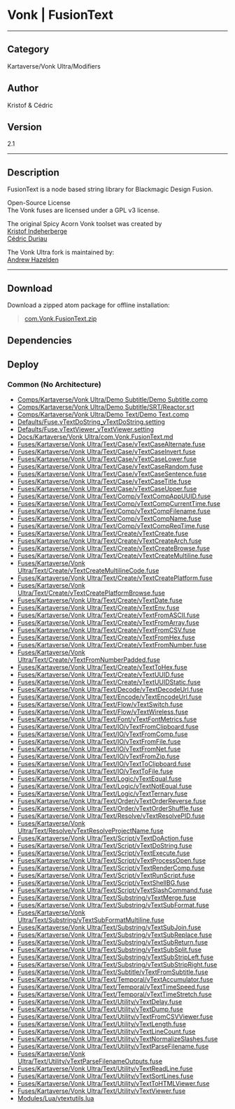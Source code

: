 # Vonk | FusionText
___

## Category
Kartaverse/Vonk Ultra/Modifiers

## Author
Kristof & Cédric

## Version
2.1

___

## Description
<p>FusionText is a node based string library for Blackmagic Design Fusion.</p>

<p>Open-Source License<br>
The Vonk fuses are licensed under a GPL v3 license.</p>

<p>The original Spicy Acorn Vonk toolset was created by<br>
<a href="mailto:xmnr0x23@gmail.com">Kristof Indeherberge</a><br>
<a href="mailto:duriau.cedric@live.be">Cédric Duriau</a></p>

<p>The Vonk Ultra fork is maintained by:<br>
<a href="mailto:andrew@andrewhazelden.com">Andrew Hazelden</a></p>

___

## Download

Download a zipped atom package for offline installation:
> [com.Vonk.FusionText.zip](https://gitlab.com/WeSuckLess/Reactor/-/archive/master/Reactor-master.zip?path=Atoms/com.Vonk.FusionText)  

## Dependencies

## Deploy

### Common (No Architecture)

<ul>
<li><a href="https://gitlab.com/WeSuckLess/Reactor/-/blob/master/Atoms/com.Vonk.FusionText/Comps/Kartaverse/Vonk Ultra/Demo Subtitle/Demo Subtitle.comp?ref_type=heads">Comps/Kartaverse/Vonk Ultra/Demo Subtitle/Demo Subtitle.comp</a></li>
<li><a href="https://gitlab.com/WeSuckLess/Reactor/-/blob/master/Atoms/com.Vonk.FusionText/Comps/Kartaverse/Vonk Ultra/Demo Subtitle/SRT/Reactor.srt?ref_type=heads">Comps/Kartaverse/Vonk Ultra/Demo Subtitle/SRT/Reactor.srt</a></li>
<li><a href="https://gitlab.com/WeSuckLess/Reactor/-/blob/master/Atoms/com.Vonk.FusionText/Comps/Kartaverse/Vonk Ultra/Demo Text/Demo Text.comp?ref_type=heads">Comps/Kartaverse/Vonk Ultra/Demo Text/Demo Text.comp</a></li>
<li><a href="https://gitlab.com/WeSuckLess/Reactor/-/blob/master/Atoms/com.Vonk.FusionText/Defaults/Fuse.vTextDoString_vTextDoString.setting?ref_type=heads">Defaults/Fuse.vTextDoString_vTextDoString.setting</a></li>
<li><a href="https://gitlab.com/WeSuckLess/Reactor/-/blob/master/Atoms/com.Vonk.FusionText/Defaults/Fuse.vTextViewer_vTextViewer.setting?ref_type=heads">Defaults/Fuse.vTextViewer_vTextViewer.setting</a></li>
<li><a href="https://gitlab.com/WeSuckLess/Reactor/-/blob/master/Atoms/com.Vonk.FusionText/Docs/Kartaverse/Vonk Ultra/com.Vonk.FusionText.md?ref_type=heads">Docs/Kartaverse/Vonk Ultra/com.Vonk.FusionText.md</a></li>
<li><a href="https://gitlab.com/WeSuckLess/Reactor/-/blob/master/Atoms/com.Vonk.FusionText/Fuses/Kartaverse/Vonk Ultra/Text/Case/vTextCaseAlternate.fuse?ref_type=heads">Fuses/Kartaverse/Vonk Ultra/Text/Case/vTextCaseAlternate.fuse</a></li>
<li><a href="https://gitlab.com/WeSuckLess/Reactor/-/blob/master/Atoms/com.Vonk.FusionText/Fuses/Kartaverse/Vonk Ultra/Text/Case/vTextCaseInvert.fuse?ref_type=heads">Fuses/Kartaverse/Vonk Ultra/Text/Case/vTextCaseInvert.fuse</a></li>
<li><a href="https://gitlab.com/WeSuckLess/Reactor/-/blob/master/Atoms/com.Vonk.FusionText/Fuses/Kartaverse/Vonk Ultra/Text/Case/vTextCaseLower.fuse?ref_type=heads">Fuses/Kartaverse/Vonk Ultra/Text/Case/vTextCaseLower.fuse</a></li>
<li><a href="https://gitlab.com/WeSuckLess/Reactor/-/blob/master/Atoms/com.Vonk.FusionText/Fuses/Kartaverse/Vonk Ultra/Text/Case/vTextCaseRandom.fuse?ref_type=heads">Fuses/Kartaverse/Vonk Ultra/Text/Case/vTextCaseRandom.fuse</a></li>
<li><a href="https://gitlab.com/WeSuckLess/Reactor/-/blob/master/Atoms/com.Vonk.FusionText/Fuses/Kartaverse/Vonk Ultra/Text/Case/vTextCaseSentence.fuse?ref_type=heads">Fuses/Kartaverse/Vonk Ultra/Text/Case/vTextCaseSentence.fuse</a></li>
<li><a href="https://gitlab.com/WeSuckLess/Reactor/-/blob/master/Atoms/com.Vonk.FusionText/Fuses/Kartaverse/Vonk Ultra/Text/Case/vTextCaseTitle.fuse?ref_type=heads">Fuses/Kartaverse/Vonk Ultra/Text/Case/vTextCaseTitle.fuse</a></li>
<li><a href="https://gitlab.com/WeSuckLess/Reactor/-/blob/master/Atoms/com.Vonk.FusionText/Fuses/Kartaverse/Vonk Ultra/Text/Case/vTextCaseUpper.fuse?ref_type=heads">Fuses/Kartaverse/Vonk Ultra/Text/Case/vTextCaseUpper.fuse</a></li>
<li><a href="https://gitlab.com/WeSuckLess/Reactor/-/blob/master/Atoms/com.Vonk.FusionText/Fuses/Kartaverse/Vonk Ultra/Text/Comp/vTextCompAppUUID.fuse?ref_type=heads">Fuses/Kartaverse/Vonk Ultra/Text/Comp/vTextCompAppUUID.fuse</a></li>
<li><a href="https://gitlab.com/WeSuckLess/Reactor/-/blob/master/Atoms/com.Vonk.FusionText/Fuses/Kartaverse/Vonk Ultra/Text/Comp/vTextCompCurrentTime.fuse?ref_type=heads">Fuses/Kartaverse/Vonk Ultra/Text/Comp/vTextCompCurrentTime.fuse</a></li>
<li><a href="https://gitlab.com/WeSuckLess/Reactor/-/blob/master/Atoms/com.Vonk.FusionText/Fuses/Kartaverse/Vonk Ultra/Text/Comp/vTextCompFilename.fuse?ref_type=heads">Fuses/Kartaverse/Vonk Ultra/Text/Comp/vTextCompFilename.fuse</a></li>
<li><a href="https://gitlab.com/WeSuckLess/Reactor/-/blob/master/Atoms/com.Vonk.FusionText/Fuses/Kartaverse/Vonk Ultra/Text/Comp/vTextCompName.fuse?ref_type=heads">Fuses/Kartaverse/Vonk Ultra/Text/Comp/vTextCompName.fuse</a></li>
<li><a href="https://gitlab.com/WeSuckLess/Reactor/-/blob/master/Atoms/com.Vonk.FusionText/Fuses/Kartaverse/Vonk Ultra/Text/Comp/vTextCompReqTime.fuse?ref_type=heads">Fuses/Kartaverse/Vonk Ultra/Text/Comp/vTextCompReqTime.fuse</a></li>
<li><a href="https://gitlab.com/WeSuckLess/Reactor/-/blob/master/Atoms/com.Vonk.FusionText/Fuses/Kartaverse/Vonk Ultra/Text/Create/vTextCreate.fuse?ref_type=heads">Fuses/Kartaverse/Vonk Ultra/Text/Create/vTextCreate.fuse</a></li>
<li><a href="https://gitlab.com/WeSuckLess/Reactor/-/blob/master/Atoms/com.Vonk.FusionText/Fuses/Kartaverse/Vonk Ultra/Text/Create/vTextCreateArch.fuse?ref_type=heads">Fuses/Kartaverse/Vonk Ultra/Text/Create/vTextCreateArch.fuse</a></li>
<li><a href="https://gitlab.com/WeSuckLess/Reactor/-/blob/master/Atoms/com.Vonk.FusionText/Fuses/Kartaverse/Vonk Ultra/Text/Create/vTextCreateBrowse.fuse?ref_type=heads">Fuses/Kartaverse/Vonk Ultra/Text/Create/vTextCreateBrowse.fuse</a></li>
<li><a href="https://gitlab.com/WeSuckLess/Reactor/-/blob/master/Atoms/com.Vonk.FusionText/Fuses/Kartaverse/Vonk Ultra/Text/Create/vTextCreateMultiline.fuse?ref_type=heads">Fuses/Kartaverse/Vonk Ultra/Text/Create/vTextCreateMultiline.fuse</a></li>
<li><a href="https://gitlab.com/WeSuckLess/Reactor/-/blob/master/Atoms/com.Vonk.FusionText/Fuses/Kartaverse/Vonk Ultra/Text/Create/vTextCreateMultilineCode.fuse?ref_type=heads">Fuses/Kartaverse/Vonk Ultra/Text/Create/vTextCreateMultilineCode.fuse</a></li>
<li><a href="https://gitlab.com/WeSuckLess/Reactor/-/blob/master/Atoms/com.Vonk.FusionText/Fuses/Kartaverse/Vonk Ultra/Text/Create/vTextCreatePlatform.fuse?ref_type=heads">Fuses/Kartaverse/Vonk Ultra/Text/Create/vTextCreatePlatform.fuse</a></li>
<li><a href="https://gitlab.com/WeSuckLess/Reactor/-/blob/master/Atoms/com.Vonk.FusionText/Fuses/Kartaverse/Vonk Ultra/Text/Create/vTextCreatePlatformBrowse.fuse?ref_type=heads">Fuses/Kartaverse/Vonk Ultra/Text/Create/vTextCreatePlatformBrowse.fuse</a></li>
<li><a href="https://gitlab.com/WeSuckLess/Reactor/-/blob/master/Atoms/com.Vonk.FusionText/Fuses/Kartaverse/Vonk Ultra/Text/Create/vTextDate.fuse?ref_type=heads">Fuses/Kartaverse/Vonk Ultra/Text/Create/vTextDate.fuse</a></li>
<li><a href="https://gitlab.com/WeSuckLess/Reactor/-/blob/master/Atoms/com.Vonk.FusionText/Fuses/Kartaverse/Vonk Ultra/Text/Create/vTextEnv.fuse?ref_type=heads">Fuses/Kartaverse/Vonk Ultra/Text/Create/vTextEnv.fuse</a></li>
<li><a href="https://gitlab.com/WeSuckLess/Reactor/-/blob/master/Atoms/com.Vonk.FusionText/Fuses/Kartaverse/Vonk Ultra/Text/Create/vTextFromASCII.fuse?ref_type=heads">Fuses/Kartaverse/Vonk Ultra/Text/Create/vTextFromASCII.fuse</a></li>
<li><a href="https://gitlab.com/WeSuckLess/Reactor/-/blob/master/Atoms/com.Vonk.FusionText/Fuses/Kartaverse/Vonk Ultra/Text/Create/vTextFromArray.fuse?ref_type=heads">Fuses/Kartaverse/Vonk Ultra/Text/Create/vTextFromArray.fuse</a></li>
<li><a href="https://gitlab.com/WeSuckLess/Reactor/-/blob/master/Atoms/com.Vonk.FusionText/Fuses/Kartaverse/Vonk Ultra/Text/Create/vTextFromCSV.fuse?ref_type=heads">Fuses/Kartaverse/Vonk Ultra/Text/Create/vTextFromCSV.fuse</a></li>
<li><a href="https://gitlab.com/WeSuckLess/Reactor/-/blob/master/Atoms/com.Vonk.FusionText/Fuses/Kartaverse/Vonk Ultra/Text/Create/vTextFromHex.fuse?ref_type=heads">Fuses/Kartaverse/Vonk Ultra/Text/Create/vTextFromHex.fuse</a></li>
<li><a href="https://gitlab.com/WeSuckLess/Reactor/-/blob/master/Atoms/com.Vonk.FusionText/Fuses/Kartaverse/Vonk Ultra/Text/Create/vTextFromNumber.fuse?ref_type=heads">Fuses/Kartaverse/Vonk Ultra/Text/Create/vTextFromNumber.fuse</a></li>
<li><a href="https://gitlab.com/WeSuckLess/Reactor/-/blob/master/Atoms/com.Vonk.FusionText/Fuses/Kartaverse/Vonk Ultra/Text/Create/vTextFromNumberPadded.fuse?ref_type=heads">Fuses/Kartaverse/Vonk Ultra/Text/Create/vTextFromNumberPadded.fuse</a></li>
<li><a href="https://gitlab.com/WeSuckLess/Reactor/-/blob/master/Atoms/com.Vonk.FusionText/Fuses/Kartaverse/Vonk Ultra/Text/Create/vTextToHex.fuse?ref_type=heads">Fuses/Kartaverse/Vonk Ultra/Text/Create/vTextToHex.fuse</a></li>
<li><a href="https://gitlab.com/WeSuckLess/Reactor/-/blob/master/Atoms/com.Vonk.FusionText/Fuses/Kartaverse/Vonk Ultra/Text/Create/vTextUUID.fuse?ref_type=heads">Fuses/Kartaverse/Vonk Ultra/Text/Create/vTextUUID.fuse</a></li>
<li><a href="https://gitlab.com/WeSuckLess/Reactor/-/blob/master/Atoms/com.Vonk.FusionText/Fuses/Kartaverse/Vonk Ultra/Text/Create/vTextUUIDStatic.fuse?ref_type=heads">Fuses/Kartaverse/Vonk Ultra/Text/Create/vTextUUIDStatic.fuse</a></li>
<li><a href="https://gitlab.com/WeSuckLess/Reactor/-/blob/master/Atoms/com.Vonk.FusionText/Fuses/Kartaverse/Vonk Ultra/Text/Decode/vTextDecodeUrl.fuse?ref_type=heads">Fuses/Kartaverse/Vonk Ultra/Text/Decode/vTextDecodeUrl.fuse</a></li>
<li><a href="https://gitlab.com/WeSuckLess/Reactor/-/blob/master/Atoms/com.Vonk.FusionText/Fuses/Kartaverse/Vonk Ultra/Text/Encode/vTextEncodeUrl.fuse?ref_type=heads">Fuses/Kartaverse/Vonk Ultra/Text/Encode/vTextEncodeUrl.fuse</a></li>
<li><a href="https://gitlab.com/WeSuckLess/Reactor/-/blob/master/Atoms/com.Vonk.FusionText/Fuses/Kartaverse/Vonk Ultra/Text/Flow/vTextSwitch.fuse?ref_type=heads">Fuses/Kartaverse/Vonk Ultra/Text/Flow/vTextSwitch.fuse</a></li>
<li><a href="https://gitlab.com/WeSuckLess/Reactor/-/blob/master/Atoms/com.Vonk.FusionText/Fuses/Kartaverse/Vonk Ultra/Text/Flow/vTextWireless.fuse?ref_type=heads">Fuses/Kartaverse/Vonk Ultra/Text/Flow/vTextWireless.fuse</a></li>
<li><a href="https://gitlab.com/WeSuckLess/Reactor/-/blob/master/Atoms/com.Vonk.FusionText/Fuses/Kartaverse/Vonk Ultra/Text/Font/vTextFontMetrics.fuse?ref_type=heads">Fuses/Kartaverse/Vonk Ultra/Text/Font/vTextFontMetrics.fuse</a></li>
<li><a href="https://gitlab.com/WeSuckLess/Reactor/-/blob/master/Atoms/com.Vonk.FusionText/Fuses/Kartaverse/Vonk Ultra/Text/IO/vTextFromClipboard.fuse?ref_type=heads">Fuses/Kartaverse/Vonk Ultra/Text/IO/vTextFromClipboard.fuse</a></li>
<li><a href="https://gitlab.com/WeSuckLess/Reactor/-/blob/master/Atoms/com.Vonk.FusionText/Fuses/Kartaverse/Vonk Ultra/Text/IO/vTextFromComp.fuse?ref_type=heads">Fuses/Kartaverse/Vonk Ultra/Text/IO/vTextFromComp.fuse</a></li>
<li><a href="https://gitlab.com/WeSuckLess/Reactor/-/blob/master/Atoms/com.Vonk.FusionText/Fuses/Kartaverse/Vonk Ultra/Text/IO/vTextFromFile.fuse?ref_type=heads">Fuses/Kartaverse/Vonk Ultra/Text/IO/vTextFromFile.fuse</a></li>
<li><a href="https://gitlab.com/WeSuckLess/Reactor/-/blob/master/Atoms/com.Vonk.FusionText/Fuses/Kartaverse/Vonk Ultra/Text/IO/vTextFromNet.fuse?ref_type=heads">Fuses/Kartaverse/Vonk Ultra/Text/IO/vTextFromNet.fuse</a></li>
<li><a href="https://gitlab.com/WeSuckLess/Reactor/-/blob/master/Atoms/com.Vonk.FusionText/Fuses/Kartaverse/Vonk Ultra/Text/IO/vTextFromZip.fuse?ref_type=heads">Fuses/Kartaverse/Vonk Ultra/Text/IO/vTextFromZip.fuse</a></li>
<li><a href="https://gitlab.com/WeSuckLess/Reactor/-/blob/master/Atoms/com.Vonk.FusionText/Fuses/Kartaverse/Vonk Ultra/Text/IO/vTextToClipboard.fuse?ref_type=heads">Fuses/Kartaverse/Vonk Ultra/Text/IO/vTextToClipboard.fuse</a></li>
<li><a href="https://gitlab.com/WeSuckLess/Reactor/-/blob/master/Atoms/com.Vonk.FusionText/Fuses/Kartaverse/Vonk Ultra/Text/IO/vTextToFile.fuse?ref_type=heads">Fuses/Kartaverse/Vonk Ultra/Text/IO/vTextToFile.fuse</a></li>
<li><a href="https://gitlab.com/WeSuckLess/Reactor/-/blob/master/Atoms/com.Vonk.FusionText/Fuses/Kartaverse/Vonk Ultra/Text/Logic/vTextEqual.fuse?ref_type=heads">Fuses/Kartaverse/Vonk Ultra/Text/Logic/vTextEqual.fuse</a></li>
<li><a href="https://gitlab.com/WeSuckLess/Reactor/-/blob/master/Atoms/com.Vonk.FusionText/Fuses/Kartaverse/Vonk Ultra/Text/Logic/vTextNotEqual.fuse?ref_type=heads">Fuses/Kartaverse/Vonk Ultra/Text/Logic/vTextNotEqual.fuse</a></li>
<li><a href="https://gitlab.com/WeSuckLess/Reactor/-/blob/master/Atoms/com.Vonk.FusionText/Fuses/Kartaverse/Vonk Ultra/Text/Logic/vTextTernary.fuse?ref_type=heads">Fuses/Kartaverse/Vonk Ultra/Text/Logic/vTextTernary.fuse</a></li>
<li><a href="https://gitlab.com/WeSuckLess/Reactor/-/blob/master/Atoms/com.Vonk.FusionText/Fuses/Kartaverse/Vonk Ultra/Text/Order/vTextOrderReverse.fuse?ref_type=heads">Fuses/Kartaverse/Vonk Ultra/Text/Order/vTextOrderReverse.fuse</a></li>
<li><a href="https://gitlab.com/WeSuckLess/Reactor/-/blob/master/Atoms/com.Vonk.FusionText/Fuses/Kartaverse/Vonk Ultra/Text/Order/vTextOrderShuffle.fuse?ref_type=heads">Fuses/Kartaverse/Vonk Ultra/Text/Order/vTextOrderShuffle.fuse</a></li>
<li><a href="https://gitlab.com/WeSuckLess/Reactor/-/blob/master/Atoms/com.Vonk.FusionText/Fuses/Kartaverse/Vonk Ultra/Text/Resolve/vTextResolvePID.fuse?ref_type=heads">Fuses/Kartaverse/Vonk Ultra/Text/Resolve/vTextResolvePID.fuse</a></li>
<li><a href="https://gitlab.com/WeSuckLess/Reactor/-/blob/master/Atoms/com.Vonk.FusionText/Fuses/Kartaverse/Vonk Ultra/Text/Resolve/vTextResolveProjectName.fuse?ref_type=heads">Fuses/Kartaverse/Vonk Ultra/Text/Resolve/vTextResolveProjectName.fuse</a></li>
<li><a href="https://gitlab.com/WeSuckLess/Reactor/-/blob/master/Atoms/com.Vonk.FusionText/Fuses/Kartaverse/Vonk Ultra/Text/Script/vTextDoAction.fuse?ref_type=heads">Fuses/Kartaverse/Vonk Ultra/Text/Script/vTextDoAction.fuse</a></li>
<li><a href="https://gitlab.com/WeSuckLess/Reactor/-/blob/master/Atoms/com.Vonk.FusionText/Fuses/Kartaverse/Vonk Ultra/Text/Script/vTextDoString.fuse?ref_type=heads">Fuses/Kartaverse/Vonk Ultra/Text/Script/vTextDoString.fuse</a></li>
<li><a href="https://gitlab.com/WeSuckLess/Reactor/-/blob/master/Atoms/com.Vonk.FusionText/Fuses/Kartaverse/Vonk Ultra/Text/Script/vTextExecute.fuse?ref_type=heads">Fuses/Kartaverse/Vonk Ultra/Text/Script/vTextExecute.fuse</a></li>
<li><a href="https://gitlab.com/WeSuckLess/Reactor/-/blob/master/Atoms/com.Vonk.FusionText/Fuses/Kartaverse/Vonk Ultra/Text/Script/vTextProcessOpen.fuse?ref_type=heads">Fuses/Kartaverse/Vonk Ultra/Text/Script/vTextProcessOpen.fuse</a></li>
<li><a href="https://gitlab.com/WeSuckLess/Reactor/-/blob/master/Atoms/com.Vonk.FusionText/Fuses/Kartaverse/Vonk Ultra/Text/Script/vTextRenderComp.fuse?ref_type=heads">Fuses/Kartaverse/Vonk Ultra/Text/Script/vTextRenderComp.fuse</a></li>
<li><a href="https://gitlab.com/WeSuckLess/Reactor/-/blob/master/Atoms/com.Vonk.FusionText/Fuses/Kartaverse/Vonk Ultra/Text/Script/vTextRunScript.fuse?ref_type=heads">Fuses/Kartaverse/Vonk Ultra/Text/Script/vTextRunScript.fuse</a></li>
<li><a href="https://gitlab.com/WeSuckLess/Reactor/-/blob/master/Atoms/com.Vonk.FusionText/Fuses/Kartaverse/Vonk Ultra/Text/Script/vTextShellBG.fuse?ref_type=heads">Fuses/Kartaverse/Vonk Ultra/Text/Script/vTextShellBG.fuse</a></li>
<li><a href="https://gitlab.com/WeSuckLess/Reactor/-/blob/master/Atoms/com.Vonk.FusionText/Fuses/Kartaverse/Vonk Ultra/Text/Script/vTextSlashCommand.fuse?ref_type=heads">Fuses/Kartaverse/Vonk Ultra/Text/Script/vTextSlashCommand.fuse</a></li>
<li><a href="https://gitlab.com/WeSuckLess/Reactor/-/blob/master/Atoms/com.Vonk.FusionText/Fuses/Kartaverse/Vonk Ultra/Text/Substring/vTextMerge.fuse?ref_type=heads">Fuses/Kartaverse/Vonk Ultra/Text/Substring/vTextMerge.fuse</a></li>
<li><a href="https://gitlab.com/WeSuckLess/Reactor/-/blob/master/Atoms/com.Vonk.FusionText/Fuses/Kartaverse/Vonk Ultra/Text/Substring/vTextSubFormat.fuse?ref_type=heads">Fuses/Kartaverse/Vonk Ultra/Text/Substring/vTextSubFormat.fuse</a></li>
<li><a href="https://gitlab.com/WeSuckLess/Reactor/-/blob/master/Atoms/com.Vonk.FusionText/Fuses/Kartaverse/Vonk Ultra/Text/Substring/vTextSubFormatMultiline.fuse?ref_type=heads">Fuses/Kartaverse/Vonk Ultra/Text/Substring/vTextSubFormatMultiline.fuse</a></li>
<li><a href="https://gitlab.com/WeSuckLess/Reactor/-/blob/master/Atoms/com.Vonk.FusionText/Fuses/Kartaverse/Vonk Ultra/Text/Substring/vTextSubJoin.fuse?ref_type=heads">Fuses/Kartaverse/Vonk Ultra/Text/Substring/vTextSubJoin.fuse</a></li>
<li><a href="https://gitlab.com/WeSuckLess/Reactor/-/blob/master/Atoms/com.Vonk.FusionText/Fuses/Kartaverse/Vonk Ultra/Text/Substring/vTextSubReplace.fuse?ref_type=heads">Fuses/Kartaverse/Vonk Ultra/Text/Substring/vTextSubReplace.fuse</a></li>
<li><a href="https://gitlab.com/WeSuckLess/Reactor/-/blob/master/Atoms/com.Vonk.FusionText/Fuses/Kartaverse/Vonk Ultra/Text/Substring/vTextSubReturn.fuse?ref_type=heads">Fuses/Kartaverse/Vonk Ultra/Text/Substring/vTextSubReturn.fuse</a></li>
<li><a href="https://gitlab.com/WeSuckLess/Reactor/-/blob/master/Atoms/com.Vonk.FusionText/Fuses/Kartaverse/Vonk Ultra/Text/Substring/vTextSubSplit.fuse?ref_type=heads">Fuses/Kartaverse/Vonk Ultra/Text/Substring/vTextSubSplit.fuse</a></li>
<li><a href="https://gitlab.com/WeSuckLess/Reactor/-/blob/master/Atoms/com.Vonk.FusionText/Fuses/Kartaverse/Vonk Ultra/Text/Substring/vTextSubStripLeft.fuse?ref_type=heads">Fuses/Kartaverse/Vonk Ultra/Text/Substring/vTextSubStripLeft.fuse</a></li>
<li><a href="https://gitlab.com/WeSuckLess/Reactor/-/blob/master/Atoms/com.Vonk.FusionText/Fuses/Kartaverse/Vonk Ultra/Text/Substring/vTextSubStripRight.fuse?ref_type=heads">Fuses/Kartaverse/Vonk Ultra/Text/Substring/vTextSubStripRight.fuse</a></li>
<li><a href="https://gitlab.com/WeSuckLess/Reactor/-/blob/master/Atoms/com.Vonk.FusionText/Fuses/Kartaverse/Vonk Ultra/Text/Subtitle/vTextFromSubtitle.fuse?ref_type=heads">Fuses/Kartaverse/Vonk Ultra/Text/Subtitle/vTextFromSubtitle.fuse</a></li>
<li><a href="https://gitlab.com/WeSuckLess/Reactor/-/blob/master/Atoms/com.Vonk.FusionText/Fuses/Kartaverse/Vonk Ultra/Text/Temporal/vTextAccumulator.fuse?ref_type=heads">Fuses/Kartaverse/Vonk Ultra/Text/Temporal/vTextAccumulator.fuse</a></li>
<li><a href="https://gitlab.com/WeSuckLess/Reactor/-/blob/master/Atoms/com.Vonk.FusionText/Fuses/Kartaverse/Vonk Ultra/Text/Temporal/vTextTimeSpeed.fuse?ref_type=heads">Fuses/Kartaverse/Vonk Ultra/Text/Temporal/vTextTimeSpeed.fuse</a></li>
<li><a href="https://gitlab.com/WeSuckLess/Reactor/-/blob/master/Atoms/com.Vonk.FusionText/Fuses/Kartaverse/Vonk Ultra/Text/Temporal/vTextTimeStretch.fuse?ref_type=heads">Fuses/Kartaverse/Vonk Ultra/Text/Temporal/vTextTimeStretch.fuse</a></li>
<li><a href="https://gitlab.com/WeSuckLess/Reactor/-/blob/master/Atoms/com.Vonk.FusionText/Fuses/Kartaverse/Vonk Ultra/Text/Utility/vTextDelay.fuse?ref_type=heads">Fuses/Kartaverse/Vonk Ultra/Text/Utility/vTextDelay.fuse</a></li>
<li><a href="https://gitlab.com/WeSuckLess/Reactor/-/blob/master/Atoms/com.Vonk.FusionText/Fuses/Kartaverse/Vonk Ultra/Text/Utility/vTextDump.fuse?ref_type=heads">Fuses/Kartaverse/Vonk Ultra/Text/Utility/vTextDump.fuse</a></li>
<li><a href="https://gitlab.com/WeSuckLess/Reactor/-/blob/master/Atoms/com.Vonk.FusionText/Fuses/Kartaverse/Vonk Ultra/Text/Utility/vTextFromCSVViewer.fuse?ref_type=heads">Fuses/Kartaverse/Vonk Ultra/Text/Utility/vTextFromCSVViewer.fuse</a></li>
<li><a href="https://gitlab.com/WeSuckLess/Reactor/-/blob/master/Atoms/com.Vonk.FusionText/Fuses/Kartaverse/Vonk Ultra/Text/Utility/vTextLength.fuse?ref_type=heads">Fuses/Kartaverse/Vonk Ultra/Text/Utility/vTextLength.fuse</a></li>
<li><a href="https://gitlab.com/WeSuckLess/Reactor/-/blob/master/Atoms/com.Vonk.FusionText/Fuses/Kartaverse/Vonk Ultra/Text/Utility/vTextLineCount.fuse?ref_type=heads">Fuses/Kartaverse/Vonk Ultra/Text/Utility/vTextLineCount.fuse</a></li>
<li><a href="https://gitlab.com/WeSuckLess/Reactor/-/blob/master/Atoms/com.Vonk.FusionText/Fuses/Kartaverse/Vonk Ultra/Text/Utility/vTextNormalizeSlashes.fuse?ref_type=heads">Fuses/Kartaverse/Vonk Ultra/Text/Utility/vTextNormalizeSlashes.fuse</a></li>
<li><a href="https://gitlab.com/WeSuckLess/Reactor/-/blob/master/Atoms/com.Vonk.FusionText/Fuses/Kartaverse/Vonk Ultra/Text/Utility/vTextParseFilename.fuse?ref_type=heads">Fuses/Kartaverse/Vonk Ultra/Text/Utility/vTextParseFilename.fuse</a></li>
<li><a href="https://gitlab.com/WeSuckLess/Reactor/-/blob/master/Atoms/com.Vonk.FusionText/Fuses/Kartaverse/Vonk Ultra/Text/Utility/vTextParseFilenameOutputs.fuse?ref_type=heads">Fuses/Kartaverse/Vonk Ultra/Text/Utility/vTextParseFilenameOutputs.fuse</a></li>
<li><a href="https://gitlab.com/WeSuckLess/Reactor/-/blob/master/Atoms/com.Vonk.FusionText/Fuses/Kartaverse/Vonk Ultra/Text/Utility/vTextReadLine.fuse?ref_type=heads">Fuses/Kartaverse/Vonk Ultra/Text/Utility/vTextReadLine.fuse</a></li>
<li><a href="https://gitlab.com/WeSuckLess/Reactor/-/blob/master/Atoms/com.Vonk.FusionText/Fuses/Kartaverse/Vonk Ultra/Text/Utility/vTextSortLines.fuse?ref_type=heads">Fuses/Kartaverse/Vonk Ultra/Text/Utility/vTextSortLines.fuse</a></li>
<li><a href="https://gitlab.com/WeSuckLess/Reactor/-/blob/master/Atoms/com.Vonk.FusionText/Fuses/Kartaverse/Vonk Ultra/Text/Utility/vTextToHTMLViewer.fuse?ref_type=heads">Fuses/Kartaverse/Vonk Ultra/Text/Utility/vTextToHTMLViewer.fuse</a></li>
<li><a href="https://gitlab.com/WeSuckLess/Reactor/-/blob/master/Atoms/com.Vonk.FusionText/Fuses/Kartaverse/Vonk Ultra/Text/Utility/vTextViewer.fuse?ref_type=heads">Fuses/Kartaverse/Vonk Ultra/Text/Utility/vTextViewer.fuse</a></li>
<li><a href="https://gitlab.com/WeSuckLess/Reactor/-/blob/master/Atoms/com.Vonk.FusionText/Modules/Lua/vtextutils.lua?ref_type=heads">Modules/Lua/vtextutils.lua</a></li>
</ul>
